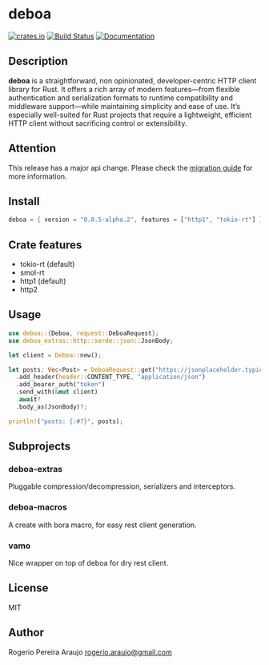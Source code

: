 # deboa

[![crates.io](https://img.shields.io/crates/v/deboa?style=flat-square)](https://crates.io/crates/deboa) [![Build Status](https://github.com/ararog/deboa/actions/workflows/rust.yml/badge.svg?event=push)](https://github.com/ararog/deboa/actions/workflows/rust.yml) [![Documentation](https://docs.rs/deboa/badge.svg)](https://docs.rs/deboa/latest/deboa)

## Description

**deboa** is a straightforward, non opinionated, developer-centric HTTP client library for Rust. It offers a rich array of modern features—from flexible authentication and serialization formats to runtime compatibility and middleware support—while maintaining simplicity and ease of use. It’s especially well-suited for Rust projects that require a lightweight, efficient HTTP client without sacrificing control or extensibility.

## Attention

This release has a major api change. Please check the [migration guide](https://github.com/ararog/deboa/blob/main/MIGRATION_GUIDE.md) for more information.

## Install

```rust
deboa = { version = "0.0.5-alpha.2", features = ["http1", "tokio-rt"] }
```

## Crate features

- tokio-rt (default)
- smol-rt
- http1 (default)
- http2

## Usage

```rust
use deboa::{Deboa, request::DeboaRequest};
use deboa_extras::http::serde::json::JsonBody;

let client = Deboa::new();

let posts: Vec<Post> = DeboaRequest::get("https://jsonplaceholder.typicode.com/posts")
  .add_header(header::CONTENT_TYPE, "application/json")
  .add_bearer_auth("token")
  .send_with(&mut client)
  .await?
  .body_as(JsonBody)?;

println!("posts: {:#?}", posts);
```

## Subprojects

### deboa-extras

Pluggable compression/decompression, serializers and interceptors.

### deboa-macros

A create with bora macro, for easy rest client generation.

### vamo

Nice wrapper on top of deboa for dry rest client.

## License

MIT

## Author

Rogerio Pereira Araujo <rogerio.araujo@gmail.com>
